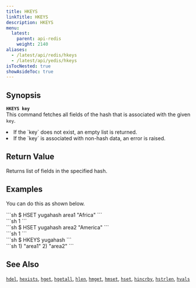 ```yaml
---
title: HKEYS
linkTitle: HKEYS
description: HKEYS
menu:
  latest:
    parent: api-redis
    weight: 2140
aliases:
  - /latest/api/redis/hkeys
  - /latest/api/yedis/hkeys
isTocNested: true
showAsideToc: true
---
```


## Synopsis
<b>`HKEYS key`</b><br>
This command fetches all fields of the hash that is associated with the given `key`.

<li>If the `key` does not exist, an empty list is returned.</li>
<li>If the `key` is associated with non-hash data, an error is raised.</li>

## Return Value
Returns list of fields in the specified hash.

## Examples

You can do this as shown below.
<div class='copy separator-dollar'>
```sh
$ HSET yugahash area1 "Africa"
```
</div>
```sh
1
```
<div class='copy separator-dollar'>
```sh
$ HSET yugahash area2 "America"
```
</div>
```sh
1
```
<div class='copy separator-dollar'>
```sh
$ HKEYS yugahash
```
</div>
```sh
1) "area1"
2) "area2"
```

## See Also
[`hdel`](../hdel/), [`hexists`](../hexists/), [`hget`](../hget/), [`hgetall`](../hgetall/), [`hlen`](../hlen/), [`hmget`](../hmget/), [`hmset`](../hmset/), [`hset`](../hset/), [`hincrby`](../hincrby/), [`hstrlen`](../hstrlen/), [`hvals`](../hvals/)
